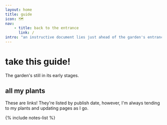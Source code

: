 ```yaml
---
layout: home
title: guide
icon: 🗺️
nav:
    - title: back to the entrance
      link: /
intro: "an instructive document lies just ahead of the garden's entrance. it exclaims:"
---
```


# take this guide!

The garden's still in its early stages.

## all my plants

These are links! They're listed by publish date, however, I'm always tending to my plants and updating pages as I go.

{% include notes-list %}
